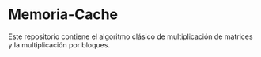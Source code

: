 # Memoria-Cache
Este repositorio contiene el algoritmo clásico de multiplicación de matrices y la multiplicación por bloques. 
